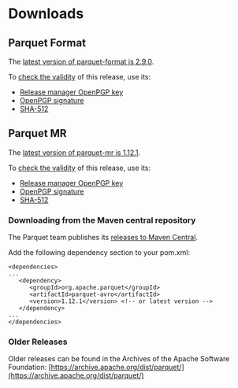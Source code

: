 # Downloads

## Parquet Format

The [latest version of parquet-format is 2.9.0](https://www.apache.org/dyn/closer.lua/parquet/apache-parquet-format-2.9.0/apache-parquet-format-2.9.0.tar.gz).

To [check the validity](https://www.apache.org/info/verification.html) of this release, use its:

 * [Release manager OpenPGP key](https://downloads.apache.org/parquet/KEYS)
 * [OpenPGP signature](https://downloads.apache.org/parquet/apache-parquet-format-2.9.0/apache-parquet-format-2.9.0.tar.gz.asc)
 * [SHA-512](https://downloads.apache.org/parquet/apache-parquet-format-2.9.0/apache-parquet-format-2.9.0.tar.gz.sha512)

## Parquet MR

The [latest version of parquet-mr is 1.12.1](https://www.apache.org/dyn/closer.lua/parquet/apache-parquet-1.12.1/apache-parquet-1.12.1.tar.gz).

To [check the validity](https://www.apache.org/info/verification.html) of this release, use its:

 * [Release manager OpenPGP key](https://downloads.apache.org/parquet/KEYS)
 * [OpenPGP signature](https://downloads.apache.org/parquet/apache-parquet-1.12.1/apache-parquet-1.12.1.tar.gz.asc)
 * [SHA-512](https://downloads.apache.org/parquet/apache-parquet-1.12.1/apache-parquet-1.12.1.tar.gz.sha512)

### Downloading from the Maven central repository

The Parquet team publishes its [releases to Maven Central](https://search.maven.org/search?q=g:org.apache.parquet).

Add the following dependency section to your pom.xml:

	<dependencies>
	...
	   <dependency>
          <groupId>org.apache.parquet</groupId>
          <artifactId>parquet-avro</artifactId>
          <version>1.12.1</version> <!-- or latest version -->
       </dependency>
    ...
    </dependencies>

### Older Releases

Older releases can be found in the Archives of the Apache Software Foundation:
[https://archive.apache.org/dist/parquet/](https://archive.apache.org/dist/parquet/)
